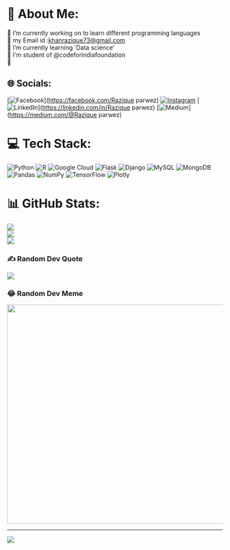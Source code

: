 # 💫 About Me:
🔭 I’m currently working on  to learn different programming languages<br>🤝 my Email id :khanrazique73@gmail.com<br>🌱 I’m currently learning 'Data science'<br>💬 I'm student of @codeforindiafoundation<br> 🙌


## 🌐 Socials:
[![Facebook](https://img.shields.io/badge/Facebook-%231877F2.svg?logo=Facebook&logoColor=white)](https://facebook.com/Razique parwez) [![Instagram](https://img.shields.io/badge/Instagram-%23E4405F.svg?logo=Instagram&logoColor=white)](https://instagram.com/razique6426) [![LinkedIn](https://img.shields.io/badge/LinkedIn-%230077B5.svg?logo=linkedin&logoColor=white)](https://linkedin.com/in/Razique parwez) [![Medium](https://img.shields.io/badge/Medium-12100E?logo=medium&logoColor=white)](https://medium.com/@Razique parwez) 

# 💻 Tech Stack:
![Python](https://img.shields.io/badge/python-3670A0?style=for-the-badge&logo=python&logoColor=ffdd54) ![R](https://img.shields.io/badge/r-%23276DC3.svg?style=for-the-badge&logo=r&logoColor=white) ![Google Cloud](https://img.shields.io/badge/Google%20Cloud-%234285F4.svg?style=for-the-badge&logo=google-cloud&logoColor=white) ![Flask](https://img.shields.io/badge/flask-%23000.svg?style=for-the-badge&logo=flask&logoColor=white) ![Django](https://img.shields.io/badge/django-%23092E20.svg?style=for-the-badge&logo=django&logoColor=white) ![MySQL](https://img.shields.io/badge/mysql-%2300f.svg?style=for-the-badge&logo=mysql&logoColor=white) ![MongoDB](https://img.shields.io/badge/MongoDB-%234ea94b.svg?style=for-the-badge&logo=mongodb&logoColor=white) ![Pandas](https://img.shields.io/badge/pandas-%23150458.svg?style=for-the-badge&logo=pandas&logoColor=white) ![NumPy](https://img.shields.io/badge/numpy-%23013243.svg?style=for-the-badge&logo=numpy&logoColor=white) ![TensorFlow](https://img.shields.io/badge/TensorFlow-%23FF6F00.svg?style=for-the-badge&logo=TensorFlow&logoColor=white) ![Plotly](https://img.shields.io/badge/Plotly-%233F4F75.svg?style=for-the-badge&logo=plotly&logoColor=white)
# 📊 GitHub Stats:
![](https://github-readme-stats.vercel.app/api?username=razique14&theme=monokai&hide_border=false&include_all_commits=false&count_private=true)<br/>
![](https://github-readme-streak-stats.herokuapp.com/?user=razique14&theme=monokai&hide_border=false)<br/>
![](https://github-readme-stats.vercel.app/api/top-langs/?username=razique14&theme=monokai&hide_border=false&include_all_commits=false&count_private=true&layout=compact)

### ✍️ Random Dev Quote
![](https://quotes-github-readme.vercel.app/api?type=horizontal&theme=light)

### 😂 Random Dev Meme
<img src="https://random-memer.herokuapp.com/" width="512px"/>

---
[![](https://visitcount.itsvg.in/api?id=razique14&icon=0&color=0)](https://visitcount.itsvg.in)
